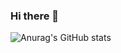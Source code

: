 ### Hi there 👋
![Anurag's GitHub stats](https://github-readme-stats.vercel.app/api?username=den1k0n&show_icons=true&theme=radical)
<!--
**den1k0n/den1k0n** is a ✨ _special_ ✨ repository because its `README.md` (this file) appears on your GitHub profile.

Here are some ideas to get you started:

- 🔭 I’m currently working on ...
- 🌱 I’m currently learning ...
- 👯 I’m looking to collaborate on ...
- 🤔 I’m looking for help with ...
- 💬 Ask me about ...
- 📫 How to reach me: ...
- 😄 Pronouns: ...
- ⚡ Fun fact: ...
-->

